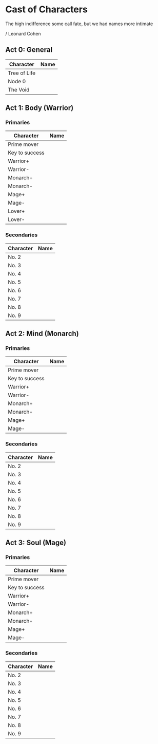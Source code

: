 # Cast of Characters
The high indifference some call fate, but we had names more intimate

/ Leonard Cohen
## Act 0: General
| Character      | Name |
| ----------- | ----------- |
| Tree of Life ||
| Node 0 ||
| The Void ||

## Act 1: Body (Warrior)
### Primaries
| Character      | Name |
| ----------- | ----------- |
| Prime mover | |
| Key to success | |
| Warrior+ | |
| Warrior- | |
| Monarch+ | |
| Monarch- | |
| Mage+ | |
| Mage- | |
| Lover+ | |
| Lover- | |

### Secondaries
| Character      | Name |
| ----------- | ----------- |
| No. 2 | |
| No. 3 | |
| No. 4 | |
| No. 5 | |
| No. 6 | |
| No. 7 | |
| No. 8 | |
| No. 9 | |

## Act 2: Mind (Monarch)
### Primaries
| Character      | Name |
| ----------- | ----------- |
| Prime mover | |
| Key to success | |
| Warrior+ | |
| Warrior- | |
| Monarch+ | |
| Monarch- | |
| Mage+ | |
| Mage- | |

### Secondaries
| Character      | Name |
| ----------- | ----------- |
| No. 2 | |
| No. 3 | |
| No. 4 | |
| No. 5 | |
| No. 6 | |
| No. 7 | |
| No. 8 | |
| No. 9 | |

## Act 3: Soul (Mage)
### Primaries

| Character      | Name |
| ----------- | ----------- |
| Prime mover | |
| Key to success | |
| Warrior+ | |
| Warrior- | |
| Monarch+ | |
| Monarch- | |
| Mage+ | |
| Mage- | |

### Secondaries
| Character      | Name |
| ----------- | ----------- |
| No. 2 | |
| No. 3 | |
| No. 4 | |
| No. 5 | |
| No. 6 | |
| No. 7 | |
| No. 8 | |
| No. 9 | |
